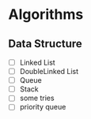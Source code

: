 # Algorithms

## Data Structure
- [ ] Linked List
- [ ] DoubleLinked List
- [ ] Queue
- [ ] Stack
- [ ] some tries
- [ ] priority queue